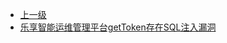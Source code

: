 * [上一级](docs/wy876_poc/)
* [乐享智能运维管理平台getToken存在SQL注入漏洞](docs/wy876_poc/%E4%B9%90%E4%BA%AB%E6%99%BA%E8%83%BD%E8%BF%90%E7%BB%B4%E7%AE%A1%E7%90%86%E5%B9%B3%E5%8F%B0/%E4%B9%90%E4%BA%AB%E6%99%BA%E8%83%BD%E8%BF%90%E7%BB%B4%E7%AE%A1%E7%90%86%E5%B9%B3%E5%8F%B0getToken%E5%AD%98%E5%9C%A8SQL%E6%B3%A8%E5%85%A5%E6%BC%8F%E6%B4%9E.md)
